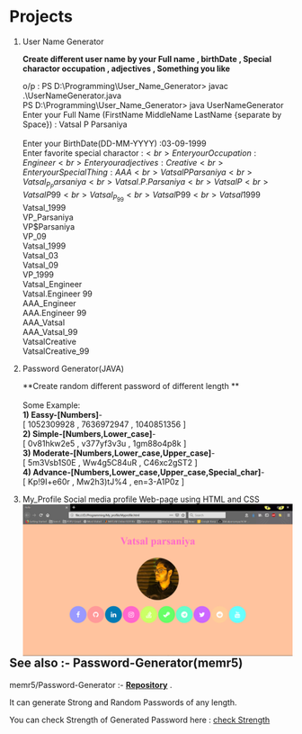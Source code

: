 # Projects

1) User Name Generator 
    
    **Create different user name by your Full name , birthDate , Special charactor occupation , adjectives , Something you like**
    
    o/p :
    PS D:\Programming\User_Name_Generator> javac .\UserNameGenerator.java <br>
    PS D:\Programming\User_Name_Generator> java UserNameGenerator<br>
    Enter your Full Name (FirstName MiddleName LastName {separate by Space}) : Vatsal P Parsaniya <br>  
    Enter your BirthDate(DD-MM-YYYY) :03-09-1999<br>
    Enter favorite special charactor :$<br>
    Enter your Occupation : Engineer<br>
    Enter your adjectives : Creative    <br>
    Enter your Special Thing : AAA<br>
    VatsalPParsaniya<br>
    Vatsal_P_Parsaniya<br>
    Vatsal.P.Parsaniya<br>
    VatsalP<br>
    VatsalP99<br>
    Vatsal_P_99<br>
    Vatsal$P$99<br>
    Vatsal$1999<br>
    Vatsal_1999<br>
    VP_Parsaniya<br>
    VP$Parsaniya<br>
    VP_09<br>
    Vatsal_1999<br>
    Vatsal_03<br>
    Vatsal_09   <br>
    VP_1999<br>
    Vatsal_Engineer<br>
    Vatsal.Engineer 99<br>
    AAA_Engineer<br>
    AAA.Engineer 99<br>
    AAA_Vatsal<br>
    AAA_Vatsal_99<br>
    VatsalCreative<br>
    VatsalCreative_99<br>
    
    
2) Password Generator(JAVA)
    
    **Create random different password of different length **<br>
    <br>
    Some Example:<br>
     **1) Eassy-[Numbers]**-<br>
                [ 1052309928 , 7636972947 , 1040851356 ]<br>
     **2) Simple-[Numbers,Lower_case]**-<br>
                [ 0v81hkw2e5 , v377yf3v3u , 1gm88o4p8k ]<br>
     **3) Moderate-[Numbers,Lower_case,Upper_case]**-<br>
                [ 5m3Vsb1S0E , Ww4g5C84uR , C46xc2gST2 ]<br>
     **4) Advance-[Numbers,Lower_case,Upper_case,Special_char]**-<br>
                [ Kp!9I+e60r , Mw2h3)tJ%4 , en=3-A1P0z ]<br>
3) My_Profile
    Social media profile Web-page using HTML and CSS
    <img src="My_profile/Screenshot (6).png"
     alt="Screen Short"
     style="float: left; margin-right: 10px;" />

 ## See also :- Password-Generator(memr5)
    
   memr5/Password-Generator :- **[Repository]( https://github.com/memr5/Password-Generator.git )** . 
    
   It can generate Strong and Random Passwords of any length.
    
   You can check Strength of Generated Password here : [check Strength]( http://www.passwordmeter.com )     
                
